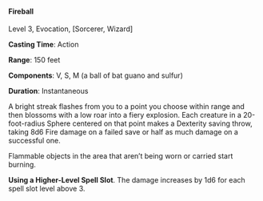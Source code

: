 #### Fireball

Level 3, Evocation, [Sorcerer, Wizard]

**Casting Time**: Action

**Range**: 150 feet

**Components**: V, S, M (a ball of bat guano and sulfur)

**Duration**: Instantaneous

A bright streak flashes from you to a point you choose within range and then blossoms with a low roar into a fiery explosion. Each creature in a 20-foot-radius Sphere centered on that point makes a Dexterity saving throw, taking 8d6 Fire damage on a failed save or half as much damage on a successful one.

Flammable objects in the area that aren’t being worn or carried start burning.

**Using a Higher-Level Spell Slot**. The damage increases by 1d6 for each spell slot level above 3.